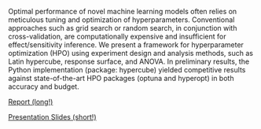 Optimal performance of novel machine learning models often relies on meticulous tuning and optimization of hyperparameters. Conventional approaches such as grid search or random search, in conjunction with cross-validation, are computationally expensive and insufficient for effect/sensitivity inference. We present a framework for hyperparameter optimization (HPO) using experiment design and analysis methods, such as Latin hypercube, response surface, and ANOVA. In preliminary results, the Python implementation (package: hypercube) yielded competitive results against state-of-the-art HPO packages (optuna and hyperopt) in both accuracy and budget.

[Report (long!)](https://github.com/lazayxc/hypercube_backup/blob/main/6413_Hypercube.pdf)


[Presentation Slides (short!)](https://github.com/lazayxc/Hyperparameter_Tuning_with_DOE/blob/main/Hypercube_Final_Slides.pdf)
